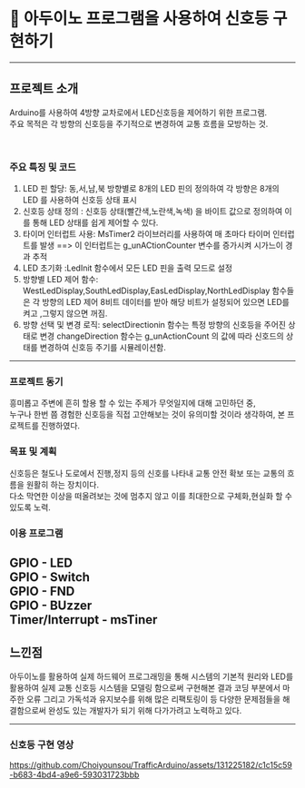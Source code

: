 # 🚦 아두이노 프로그램을 사용하여 신호등 구현하기
-------------------------------------------------

## 프로젝트 소개  
Arduino를 사용하여 4방향 교차로에서 LED신호등을 제어하기 위한 프로그램.  
주요 목적은 각 방향의 신호등을 주기적으로 변경하여 교통 흐름을 모방하는 것.

<br>

### 주요 특징 및 코드 
1. LED 핀 할당: 동,서,남,북 방향별로 8개의 LED 핀의 정의하여 각 방향은 8개의 LED 를 사용하여 신호등 상태 표시
2. 신호등 상태 정의 : 신호등 상태(빨간색,노란색,녹색) 을 바이트 값으로 정의하여 이를 통해 LED 상태를 쉽게 제어할 수 있다.  
3. 타이머 인터럽트 사용: MsTimer2 라이브러리를 사용하여 매 초마다 타이머 인터럽트를 발생
   ==> 이 인터럽트는 g_unACtionCounter 변수를 증가시켜 시가느이 경과 추적
4. LED 초기화 :LedInit 함수에서 모든 LED 핀을 출력 모드로 설정
5. 방향별 LED 제어 함수: WestLedDisplay,SouthLedDisplay,EasLedDisplay,NorthLedDisplay 함수들은 각 방향의 LED 
   제어  8비트 데이터를 받아 해당 비트가 설정되어 있으면 LED를 켜고 ,그렇지 않으면 꺼짐.
6. 방향 선택 및 변경 로직: selectDirectionin 함수는 특정 방향의 신호등을 주어진 상태로 변경
   changeDirection 함수는 g_unActionCount 의 값에 따라 신호드의 상태를 변경하여 신호등 주기를 시뮬레이션함.

* * *
### 프로젝트 동기  
흥미롭고 주변에 흔히 할용 할 수 있는 주제가 무엇일지에 대해 고민하던 중,  
누구나 한번 쯤 경험한 신호등을 직접 고안해보는 것이 유의미할 것이라 생각하여, 본 프로젝트를 진행하였다.

### 목표 및 계획
신호등은 철도나 도로에서 진행,정지 등의 신호를 나타내 교통 안전 확보 또는 교통의 흐름을 원활히 하는 장치이다.  
다소 막연한 이상을 떠올려보는 것에 멈추지 않고 이를 최대한으로 구체화,현실화 할 수 있도록 노력. 


### 이용 프로그램
GPIO - LED   
GPIO - Switch  
GPIO - FND  
GPIO - BUzzer  
Timer/Interrupt - msTiner
---------------------------------
## 느낀점
아두이노를 활용하여 실제 하드웨어 프로그래밍을 통해 시스템의 기본적 원리와 LED를 활용하여 실제 교통 신호등 시스템을 모델링 함으로써 구현해본 결과 코딩 부분에서 마주한 오류 그리고 가독석과 유지보수를 위해 많은 리팩토링이 등 다양한 문제점들을 해결함으로써 완성도 있는 개발자가 되기 위해 다가가려고 노력하고 있다.

-------------------------------
### 신호등 구현 영상 


https://github.com/Choiyounsou/TrafficArduino/assets/131225182/c1c15c59-b683-4bd4-a9e6-593031723bbb







